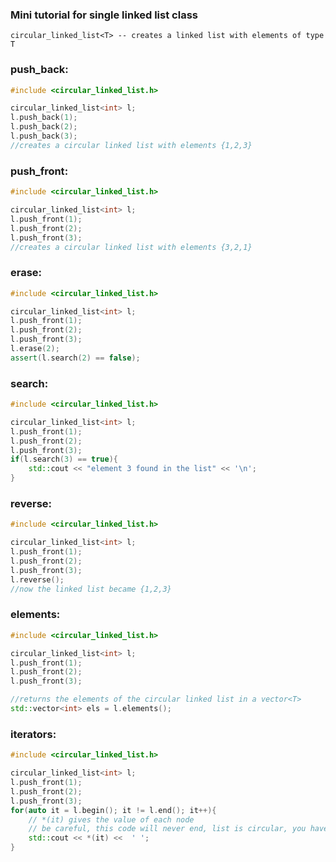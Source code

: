 ### **Mini tutorial for single linked list class**

    circular_linked_list<T> -- creates a linked list with elements of type T

### **push_back**:
```cpp
#include <circular_linked_list.h>

circular_linked_list<int> l;
l.push_back(1);
l.push_back(2);
l.push_back(3);
//creates a circular linked list with elements {1,2,3}
```

### **push_front**:
```cpp
#include <circular_linked_list.h>

circular_linked_list<int> l;
l.push_front(1);
l.push_front(2);
l.push_front(3);
//creates a circular linked list with elements {3,2,1}
```

### **erase**:
```cpp
#include <circular_linked_list.h>

circular_linked_list<int> l;
l.push_front(1);
l.push_front(2);
l.push_front(3);
l.erase(2);
assert(l.search(2) == false);
```

### **search**:
```cpp
#include <circular_linked_list.h>

circular_linked_list<int> l;
l.push_front(1);
l.push_front(2);
l.push_front(3);
if(l.search(3) == true){
    std::cout << "element 3 found in the list" << '\n';
}
```

### **reverse**:
```cpp
#include <circular_linked_list.h>

circular_linked_list<int> l;
l.push_front(1);
l.push_front(2);
l.push_front(3);
l.reverse();
//now the linked list became {1,2,3}
```

### **elements**:
```cpp
#include <circular_linked_list.h>

circular_linked_list<int> l;
l.push_front(1);
l.push_front(2);
l.push_front(3);

//returns the elements of the circular linked list in a vector<T>
std::vector<int> els = l.elements();
```

### **iterators**:
```cpp
#include <circular_linked_list.h>

circular_linked_list<int> l;
l.push_front(1);
l.push_front(2);
l.push_front(3);
for(auto it = l.begin(); it != l.end(); it++){
    // *(it) gives the value of each node
    // be careful, this code will never end, list is circular, you have to take care of stopping.
    std::cout << *(it) <<  ' ';
}
```

